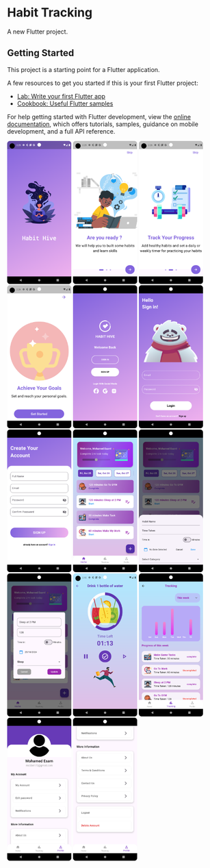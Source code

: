# Habit Tracking

A new Flutter project.

## Getting Started

This project is a starting point for a Flutter application.

A few resources to get you started if this is your first Flutter project:

- [Lab: Write your first Flutter app](https://docs.flutter.dev/get-started/codelab)
- [Cookbook: Useful Flutter samples](https://docs.flutter.dev/cookbook)

For help getting started with Flutter development, view the
[online documentation](https://docs.flutter.dev/), which offers tutorials,
samples, guidance on mobile development, and a full API reference.

<p float="left">
  <img src="screenshots/splash.png" width="150" />
  <img src="screenshots/onboarding1.png" width="150" />
  <img src="screenshots/onboarding2.png" width="150" />
  <img src="screenshots/onboarding3.png" width="150" />
  <img src="screenshots/welcome.png" width="150" />
  <img src="screenshots/signin.png" width="150" />
  <img src="screenshots/signup.png" width="150" />
  <img src="screenshots/home page.png" width="150" />
  <img src="screenshots/add habit.png" width="150" />
  <img src="screenshots/edit habit.png" width="150" />
  <img src="screenshots/track habit.png" width="150" />
  <img src="screenshots/tracking.png" width="150" />
  <img src="screenshots/profile 1.png" width="150" />
  <img src="screenshots/profile 2.png" width="150" />
</p>
